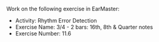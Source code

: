 Work on the following exercise in EarMaster:
- Activity: Rhythm Error Detection
- Exercise Name: 3/4 - 2 bars: 16th, 8th & Quarter notes
- Exercise Number: 11.6
